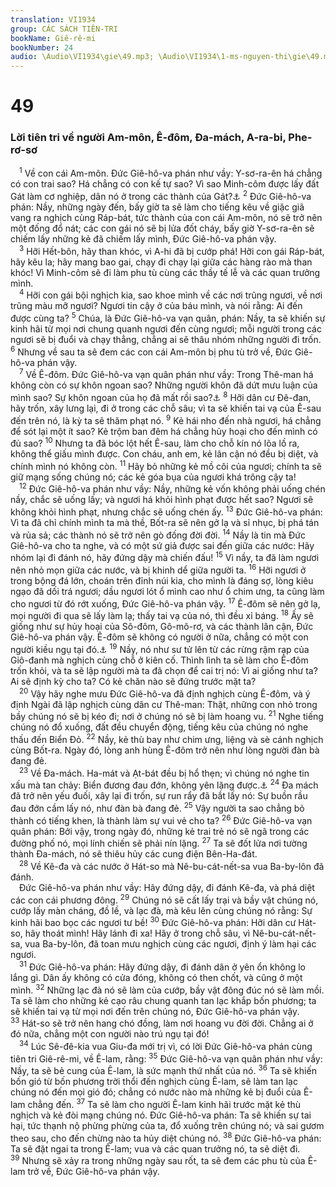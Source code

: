 ```yaml
---
translation: VI1934
group: CÁC SÁCH TIÊN-TRI
bookName: Giê-rê-mi 
bookNumber: 24
audio: \Audio\VI1934\gie\49.mp3; \Audio\VI1934\1-ms-nguyen-thi\gie\49.mp3
---
```


<div class="title"><h1>49</h1><h3>Lời tiên tri về người Am-môn, Ê-đôm, Đa-mách, A-ra-bi, Phe-rơ-sơ</h3></div>
<span class="verse gie_49_1"> <sup>1</sup> Về con cái Am-môn. Đức Giê-hô-va phán như vầy: Y-sơ-ra-ên há chẳng có con trai sao? Há chẳng có con kế tự sao? Vì sao Minh-côm được lấy đất Gát làm cơ nghiệp, dân nó ở trong các thành của Gát?<a data-toggle="tooltip" data-placement="bottom" title="Exe 21:28-32; 25:1-7; Am 1:13-15; So 2:8-11">⚓</a></span>
<span class="verse gie_49_2"><sup>2</sup> Đức Giê-hô-va phán: Nầy, những ngày đến, bấy giờ ta sẽ làm cho tiếng kêu về giặc giã vang ra nghịch cùng Ráp-bát, tức thành của con cái Am-môn, nó sẽ trở nên một đống đổ nát; các con gái nó sẽ bị lửa đốt cháy, bấy giờ Y-sơ-ra-ên sẽ chiếm lấy những kẻ đã chiếm lấy mình, Đức Giê-hô-va phán vậy. <br/></span>
<span class="verse gie_49_3"> <sup>3</sup> Hỡi Hết-bôn, hãy than khóc, vì A-hi đã bị cướp phá! Hỡi con gái Ráp-bát, hãy kêu la; hãy mang bao gai, chạy đi chạy lại giữa các hàng rào mà than khóc! Vì Minh-côm sẽ đi làm phu tù cùng các thầy tế lễ và các quan trưởng mình. <br/></span>
<span class="verse gie_49_4"> <sup>4</sup> Hỡi con gái bội nghịch kia, sao khoe mình về các nơi trũng ngươi, về nơi trũng màu mỡ ngươi? Ngươi tin cậy ở của báu mình, và nói rằng: Ai đến được cùng ta? </span>
<span class="verse gie_49_5"><sup>5</sup> Chúa, là Đức Giê-hô-va vạn quân, phán: Nầy, ta sẽ khiến sự kinh hãi từ mọi nơi chung quanh ngươi đến cùng ngươi; mỗi người trong các ngươi sẽ bị đuổi và chạy thẳng, chẳng ai sẽ thâu nhóm những người đi trốn. </span>
<span class="verse gie_49_6"><sup>6</sup> Nhưng về sau ta sẽ đem các con cái Am-môn bị phu tù trở về, Đức Giê-hô-va phán vậy. <br/></span>
<span class="verse gie_49_7"> <sup>7</sup> Về Ê-đôm. Đức Giê-hô-va vạn quân phán như vầy: Trong Thê-man há không còn có sự khôn ngoan sao? Những người khôn đã dứt mưu luận của mình sao? Sự khôn ngoan của họ đã mất rồi sao?<a data-toggle="tooltip" data-placement="bottom" title="Es 34:5-17; 63:1-6; Exe 25:12-14; 35:1-15; Am 1:11-12; Ápđia 1-14; Ma 1:2-5">⚓</a></span>
<span class="verse gie_49_8"><sup>8</sup> Hỡi dân cư Đê-đan, hãy trốn, xây lưng lại, đi ở trong các chỗ sâu; vì ta sẽ khiến tai vạ của Ê-sau đến trên nó, là kỳ ta sẽ thăm phạt nó. </span>
<span class="verse gie_49_9"><sup>9</sup> Kẻ hái nho đến nhà ngươi, há chẳng để sót lại một ít sao? Kẻ trộm ban đêm há chẳng hủy hoại cho đến mình có đủ sao? </span>
<span class="verse gie_49_10"><sup>10</sup> Nhưng ta đã bóc lột hết Ê-sau, làm cho chỗ kín nó lõa lồ ra, không thể giấu mình được. Con cháu, anh em, kẻ lân cận nó đều bị diệt, và chính mình nó không còn. </span>
<span class="verse gie_49_11"><sup>11</sup> Hãy bỏ những kẻ mồ côi của ngươi; chính ta sẽ giữ mạng sống chúng nó; các kẻ góa bụa của ngươi khá trông cậy ta! <br/></span>
<span class="verse gie_49_12"> <sup>12</sup> Đức Giê-hô-va phán như vầy: Nầy, những kẻ vốn không phải uống chén nầy, chắc sẽ uống lấy; và ngươi há khỏi hình phạt được hết sao? Ngươi sẽ không khỏi hình phạt, nhưng chắc sẽ uống chén ấy. </span>
<span class="verse gie_49_13"><sup>13</sup> Đức Giê-hô-va phán: Vì ta đã chỉ chính mình ta mà thề, Bốt-ra sẽ nên gở lạ và sỉ nhục, bị phá tán và rủa sả; các thành nó sẽ trở nên gò đống đời đời. </span>
<span class="verse gie_49_14"><sup>14</sup> Nầy là tin mà Đức Giê-hô-va cho ta nghe, và có một sứ giả được sai đến giữa các nước: Hãy nhóm lại đi đánh nó, hãy đứng dậy mà chiến đấu! </span>
<span class="verse gie_49_15"><sup>15</sup> Vì nầy, ta đã làm ngươi nên nhỏ mọn giữa các nước, và bị khinh dể giữa người ta. </span>
<span class="verse gie_49_16"><sup>16</sup> Hỡi ngươi ở trong bộng đá lớn, choán trên đỉnh núi kia, cho mình là đáng sợ, lòng kiêu ngạo đã dối trá ngươi; dầu ngươi lót ổ mình cao như ổ chim ưng, ta cũng làm cho ngươi từ đó rớt xuống, Đức Giê-hô-va phán vậy. </span>
<span class="verse gie_49_17"><sup>17</sup> Ê-đôm sẽ nên gở lạ, mọi người đi qua sẽ lấy làm lạ; thấy tai vạ của nó, thì đều xỉ báng. </span>
<span class="verse gie_49_18"><sup>18</sup> Ấy sẽ giống như sự hủy hoại của Sô-đôm, Gô-mô-rơ, và các thành lân cận, Đức Giê-hô-va phán vậy. Ê-đôm sẽ không có người ở nữa, chẳng có một con người kiều ngụ tại đó.<a data-toggle="tooltip" data-placement="bottom" title="Sa 19:24-25">⚓</a></span>
<span class="verse gie_49_19"><sup>19</sup> Nầy, nó như sư tử lên từ các rừng rậm rạp của Giô-đanh mà nghịch cùng chỗ ở kiên cố. Thình lình ta sẽ làm cho Ê-đôm trốn khỏi, và ta sẽ lập người mà ta đã chọn để cai trị nó: Vì ai giống như ta? Ai sẽ định kỳ cho ta? Có kẻ chăn nào sẽ đứng trước mặt ta? <br/></span>
<span class="verse gie_49_20"> <sup>20</sup> Vậy hãy nghe mưu Đức Giê-hô-va đã định nghịch cùng Ê-đôm, và ý định Ngài đã lập nghịch cùng dân cư Thê-man: Thật, những con nhỏ trong bầy chúng nó sẽ bị kéo đi; nơi ở chúng nó sẽ bị làm hoang vu. </span>
<span class="verse gie_49_21"><sup>21</sup> Nghe tiếng chúng nó đổ xuống, đất đều chuyển động, tiếng kêu của chúng nó nghe thấu đến Biển Đỏ. </span>
<span class="verse gie_49_22"><sup>22</sup> Nầy, kẻ thù bay như chim ưng, liệng và sè cánh nghịch cùng Bốt-ra. Ngày đó, lòng anh hùng Ê-đôm trở nên như lòng người đàn bà đang đẻ. <br/></span>
<span class="verse gie_49_23"> <sup>23</sup> Về Đa-mách. Ha-mát và Ạt-bát đều bị hổ thẹn; vì chúng nó nghe tin xấu mà tan chảy: Biển đương đau đớn, không yên lặng được.<a data-toggle="tooltip" data-placement="bottom" title="Es 17:1-3; Am 1:3-5; Xa 9:1">⚓</a></span>
<span class="verse gie_49_24"><sup>24</sup> Đa mách đã trở nên yếu đuối, xây lại đi trốn, sự run rẩy đã bắt lấy nó: Sự buồn rầu đau đớn cầm lấy nó, như đàn bà đang đẻ. </span>
<span class="verse gie_49_25"><sup>25</sup> Vậy người ta sao chẳng bỏ thành có tiếng khen, là thành làm sự vui vẻ cho ta? </span>
<span class="verse gie_49_26"><sup>26</sup> Đức Giê-hô-va vạn quân phán: Bởi vậy, trong ngày đó, những kẻ trai trẻ nó sẽ ngã trong các đường phố nó, mọi lính chiến sẽ phải nín lặng. </span>
<span class="verse gie_49_27"><sup>27</sup> Ta sẽ đốt lửa nơi tường thành Đa-mách, nó sẽ thiêu hủy các cung điện Bên-Ha-đát. <br/></span>
<span class="verse gie_49_28"> <sup>28</sup> Về Kê-đa và các nước ở Hát-so mà Nê-bu-cát-nết-sa vua Ba-by-lôn đã đánh. <br/> Đức Giê-hô-va phán như vầy: Hãy đứng dậy, đi đánh Kê-đa, và phá diệt các con cái phương đông. </span>
<span class="verse gie_49_29"><sup>29</sup> Chúng nó sẽ cất lấy trại và bầy vật chúng nó, cướp lấy màn cháng, đồ lề, và lạc đà, mà kêu lên cùng chúng nó rằng: Sự kinh hãi bao bọc các ngươi tư bề! </span>
<span class="verse gie_49_30"><sup>30</sup> Đức Giê-hô-va phán: Hỡi dân cư Hát-so, hãy thoát mình! Hãy lánh đi xa! Hãy ở trong chỗ sâu, vì Nê-bu-cát-nết-sa, vua Ba-by-lôn, đã toan mưu nghịch cùng các ngươi, định ý làm hại các ngươi. <br/></span>
<span class="verse gie_49_31"> <sup>31</sup> Đức Giê-hô-va phán: Hãy đứng dậy, đi đánh dân ở yên ổn không lo lắng gì. Dân ấy không có cửa đóng, không có then chốt, và cũng ở một mình. </span>
<span class="verse gie_49_32"><sup>32</sup> Những lạc đà nó sẽ làm của cướp, bầy vật đông đúc nó sẽ làm mồi. Ta sẽ làm cho những kẻ cạo râu chung quanh tan lạc khắp bốn phương; ta sẽ khiến tai vạ từ mọi nơi đến trên chúng nó, Đức Giê-hô-va phán vậy. </span>
<span class="verse gie_49_33"><sup>33</sup> Hát-so sẽ trở nên hang chó đồng, làm nơi hoang vu đời đời. Chẳng ai ở đó nữa, chẳng một con người nào trú ngụ tại đó! <br/></span>
<span class="verse gie_49_34"> <sup>34</sup> Lúc Sê-đê-kia vua Giu-đa mới trị vì, có lời Đức Giê-hô-va phán cùng tiên tri Giê-rê-mi, về Ê-lam, rằng: </span>
<span class="verse gie_49_35"><sup>35</sup> Đức Giê-hô-va vạn quân phán như vầy: Nầy, ta sẽ bẻ cung của Ê-lam, là sức mạnh thứ nhất của nó. </span>
<span class="verse gie_49_36"><sup>36</sup> Ta sẽ khiến bốn gió từ bốn phương trời thổi đến nghịch cùng Ê-lam, sẽ làm tan lạc chúng nó đến mọi gió đó; chẳng có nước nào mà những kẻ bị đuổi của Ê-lam chẳng đến. </span>
<span class="verse gie_49_37"><sup>37</sup> Ta sẽ làm cho người Ê-lam kinh hãi trước mặt kẻ thù nghịch và kẻ đòi mạng chúng nó. Đức Giê-hô-va phán: Ta sẽ khiến sự tai hại, tức thạnh nộ phừng phừng của ta, đổ xuống trên chúng nó; và sai gươm theo sau, cho đến chừng nào ta hủy diệt chúng nó. </span>
<span class="verse gie_49_38"><sup>38</sup> Đức Giê-hô-va phán: Ta sẽ đặt ngai ta trong Ê-lam; vua và các quan trưởng nó, ta sẽ diệt đi. </span>
<span class="verse gie_49_39"><sup>39</sup> Nhưng sẽ xảy ra trong những ngày sau rốt, ta sẽ đem các phu tù của Ê-lam trở về, Đức Giê-hô-va phán vậy. <br/></span>
